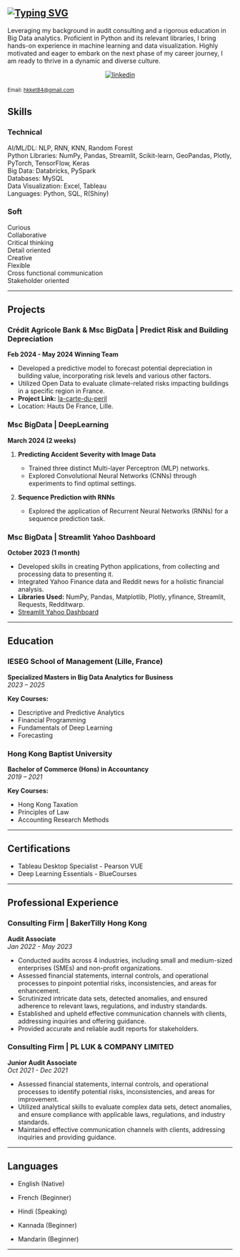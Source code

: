 
## [![Typing SVG](https://readme-typing-svg.demolab.com?font=Fira+Code&weight=900&size=26&duration=3000&pause=500&color=3498DB&background=2A2E3425&center=true&vCenter=true&lines=Aspiring+Data+Scientist;Aspiring+Data+Analyst;Aspiring+Data+Engineer;Everything+Big+Data)](https://git.io/typing-svg)

Leveraging my background in audit consulting and a rigorous education in Big Data analytics. Proficient in Python and its relevant libraries, I bring hands-on experience in machine learning and data visualization. Highly motivated and eager to embark on the next phase of my career journey, I am ready to thrive in a dynamic and diverse culture.

<!-- Connect with me div -->
<div>
  <div align="center">
    <!-- Linkedin Link -->
    <a href="https://www.linkedin.com/in/ketan-bopanna-01001011/" target="_blank">
      <img src="https://img.shields.io/badge/linkedin-%232E3440.svg?&style=for-the-badge&logo=linkedin&logoColor=white" alt="linkedin" style="margin-bottom: 5px;" />
    </a>
  </div>
</div>

<sub>Email: hkket84@gmail.com</sub>


## Skills
### Technical
<div class="flex flex-wrap gap-1">
  <div class="inline-flex items-center rounded-md border px-2 py-0.5 text-xs font-semibold font-mono transition-colors focus:outline-none focus:ring-2 focus:ring-ring focus:ring-offset-2 text-nowrap border-transparent bg-primary/80 text-primary-foreground hover:bg-primary/60">
    AI/ML/DL: NLP, RNN, KNN, Random Forest
  </div>
  
  <div class="inline-flex items-center rounded-md border px-2 py-0.5 text-xs font-semibold font-mono transition-colors focus:outline-none focus:ring-2 focus:ring-ring focus:ring-offset-2 text-nowrap border-transparent bg-primary/80 text-primary-foreground hover:bg-primary/60">
    Python Libraries: NumPy, Pandas, Streamlit, Scikit-learn, GeoPandas, Plotly, PyTorch, TensorFlow, Keras
  </div>
  
  <div class="inline-flex items-center rounded-md border px-2 py-0.5 text-xs font-semibold font-mono transition-colors focus:outline-none focus:ring-2 focus:ring-ring focus:ring-offset-2 text-nowrap border-transparent bg-primary/80 text-primary-foreground hover:bg-primary/60">
    Big Data: Databricks, PySpark
  </div>
  
  <div class="inline-flex items-center rounded-md border px-2 py-0.5 text-xs font-semibold font-mono transition-colors focus:outline-none focus:ring-2 focus:ring-ring focus:ring-offset-2 text-nowrap border-transparent bg-primary/80 text-primary-foreground hover:bg-primary/60">
    Databases: MySQL
  </div>
  
  <div class="inline-flex items-center rounded-md border px-2 py-0.5 text-xs font-semibold font-mono transition-colors focus:outline-none focus:ring-2 focus:ring-ring focus:ring-offset-2 text-nowrap border-transparent bg-primary/80 text-primary-foreground hover:bg-primary/60">
    Data Visualization: Excel, Tableau
  </div>
  
  <div class="inline-flex items-center rounded-md border px-2 py-0.5 text-xs font-semibold font-mono transition-colors focus:outline-none focus:ring-2 focus:ring-ring focus:ring-offset-2 text-nowrap border-transparent bg-primary/80 text-primary-foreground hover:bg-primary/60">
    Languages: Python, SQL, R(Shiny)
  </div>
</div>

### Soft

<div class="flex flex-wrap gap-1">
  <div class="inline-flex items-center rounded-md border px-2 py-0.5 text-xs font-semibold font-mono transition-colors focus:outline-none focus:ring-2 focus:ring-ring focus:ring-offset-2 text-nowrap border-transparent bg-secondary/80 text-secondary-foreground hover:bg-secondary/60">
    Curious
  </div>
  
  <div class="inline-flex items-center rounded-md border px-2 py-0.5 text-xs font-semibold font-mono transition-colors focus:outline-none focus:ring-2 focus:ring-ring focus:ring-offset-2 text-nowrap border-transparent bg-secondary/80 text-secondary-foreground hover:bg-secondary/60">
    Collaborative
  </div>
  
  <div class="inline-flex items-center rounded-md border px-2 py-0.5 text-xs font-semibold font-mono transition-colors focus:outline-none focus:ring-2 focus:ring-ring focus:ring-offset-2 text-nowrap border-transparent bg-secondary/80 text-secondary-foreground hover:bg-secondary/60">
    Critical thinking
  </div>
  
  <div class="inline-flex items-center rounded-md border px-2 py-0.5 text-xs font-semibold font-mono transition-colors focus:outline-none focus:ring-2 focus:ring-ring focus:ring-offset-2 text-nowrap border-transparent bg-secondary/80 text-secondary-foreground hover:bg-secondary/60">
    Detail oriented
  </div>
  
  <div class="inline-flex items-center rounded-md border px-2 py-0.5 text-xs font-semibold font-mono transition-colors focus:outline-none focus:ring-2 focus:ring-ring focus:ring-offset-2 text-nowrap border-transparent bg-secondary/80 text-secondary-foreground hover:bg-secondary/60">
    Creative
  </div>
  
  <div class="inline-flex items-center rounded-md border px-2 py-0.5 text-xs font-semibold font-mono transition-colors focus:outline-none focus:ring-2 focus:ring-ring focus:ring-offset-2 text-nowrap border-transparent bg-secondary/80 text-secondary-foreground hover:bg-secondary/60">
    Flexible
  </div>
  
  <div class="inline-flex items-center rounded-md border px-2 py-0.5 text-xs font-semibold font-mono transition-colors focus:outline-none focus:ring-2 focus:ring-ring focus:ring-offset-2 text-nowrap border-transparent bg-secondary/80 text-secondary-foreground hover:bg-secondary/60">
    Cross functional communication
  </div>
  
  <div class="inline-flex items-center rounded-md border px-2 py-0.5 text-xs font-semibold font-mono transition-colors focus:outline-none focus:ring-2 focus:ring-ring focus:ring-offset-2 text-nowrap border-transparent bg-secondary/80 text-secondary-foreground hover:bg-secondary/60">
    Stakeholder oriented
  </div>
</div>

---

## Projects

### Crédit Agricole Bank & Msc BigData | Predict Risk and Building Depreciation
**Feb 2024 - May 2024 Winning Team**

- Developed a predictive model to forecast potential depreciation in building value, incorporating risk levels and various other factors.
- Utilized Open Data to evaluate climate-related risks impacting buildings in a specific region in France.
- **Project Link:** [la-carte-du-peril](https://la-carte-du-peril.streamlit.app/)
- Location: Hauts De France, Lille.

### Msc BigData | DeepLearning
**March 2024 (2 weeks)**

1. **Predicting Accident Severity with Image Data**
    - Trained three distinct Multi-layer Perceptron (MLP) networks.
    - Explored Convolutional Neural Networks (CNNs) through experiments to find optimal settings.

2. **Sequence Prediction with RNNs**
    - Explored the application of Recurrent Neural Networks (RNNs) for a sequence prediction task.

### Msc BigData | Streamlit Yahoo Dashboard
**October 2023 (1 month)**

- Developed skills in creating Python applications, from collecting and processing data to presenting it.
- Integrated Yahoo Finance data and Reddit news for a holistic financial analysis.
- **Libraries Used:** NumPy, Pandas, Matplotlib, Plotly, yfinance, Streamlit, Requests, Redditwarp.
- [Streamlit Yahoo Dashboard](https://k10b-ubiquitous-novo-journey.streamlit.app/)

---
## Education

### IESEG School of Management (Lille, France)
**Specialized Masters in Big Data Analytics for Business**  
_2023 – 2025_

**Key Courses:**
- Descriptive and Predictive Analytics
- Financial Programming
- Fundamentals of Deep Learning
- Forecasting

### Hong Kong Baptist University
**Bachelor of Commerce (Hons) in Accountancy**  
_2019 – 2021_

**Key Courses:**
- Hong Kong Taxation
- Principles of Law
- Accounting Research Methods

---

## Certifications

- Tableau Desktop Specialist - Pearson VUE
- Deep Learning Essentials - BlueCourses

---



## Professional Experience

### Consulting Firm | BakerTilly Hong Kong
**Audit Associate**  
_Jan 2022 - May 2023_

- Conducted audits across 4 industries, including small and medium-sized enterprises (SMEs) and non-profit organizations.
- Assessed financial statements, internal controls, and operational processes to pinpoint potential risks, inconsistencies, and areas for enhancement.
- Scrutinized intricate data sets, detected anomalies, and ensured adherence to relevant laws, regulations, and industry standards.
- Established and upheld effective communication channels with clients, addressing inquiries and offering guidance.
- Provided accurate and reliable audit reports for stakeholders.

### Consulting Firm | PL LUK & COMPANY LIMITED
**Junior Audit Associate**  
_Oct 2021 - Dec 2021_

- Assessed financial statements, internal controls, and operational processes to identify potential risks, inconsistencies, and areas for improvement.
- Utilized analytical skills to evaluate complex data sets, detect anomalies, and ensure compliance with applicable laws, regulations, and industry standards.
- Maintained effective communication channels with clients, addressing inquiries and providing guidance.

---

## Languages

- English (Native)
- French (Beginner)
  
- Hindi (Speaking)
- Kannada (Beginner)
- Mandarin (Beginner)


---
